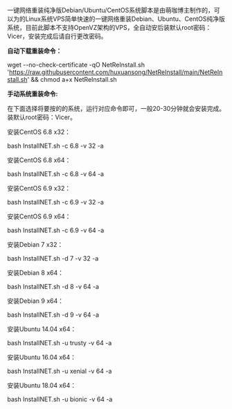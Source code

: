 一键网络重装纯净版Debian/Ubuntu/CentOS系统脚本是由萌咖博主制作的，可以为的Linux系统VPS简单快速的一键网络重装Debian、Ubuntu、CentOS纯净版系统，目前此脚本不支持OpenVZ架构的VPS，全自动安后装默认root密码：Vicer，安装完成后请自行更改密码。


<b>自动下载重装命令：</b>

wget --no-check-certificate -qO NetReInstall.sh 'https://raw.githubusercontent.com/huxuansong/NetReInstall/main/NetReInstall.sh' && chmod a+x NetReInstall.sh

<b>手动系统重装命令:</b>

在下面选择将要按的的系统，运行对应命令即可，一般20-30分钟就会安装完成。装默认root密码：Vicer。

安装CentOS 6.8 x32：

bash InstallNET.sh -c 6.8 -v 32 -a

安装CentOS 6.8 x64：

bash InstallNET.sh -c 6.8 -v 64 -a

安装CentOS 6.9 x32：

bash InstallNET.sh -c 6.9 -v 32 -a

安装CentOS 6.9 x64：

bash InstallNET.sh -c 6.9 -v 64 -a

安装Debian 7 x32：

bash InstallNET.sh -d 7 -v 32 -a

安装Debian 8 x64：

bash InstallNET.sh -d 8 -v 64 -a

安装Debian 9 x64：

bash InstallNET.sh -d 9 -v 64 -a

安装Ubuntu 14.04 x64：

bash InstallNET.sh -u trusty -v 64 -a

安装Ubuntu 16.04 x64：

bash InstallNET.sh -u xenial -v 64 -a

安装Ubuntu 18.04 x64：

bash InstallNET.sh -u bionic -v 64 -a

